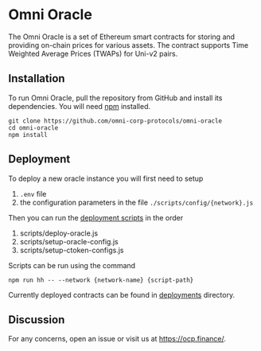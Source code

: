 Omni Oracle
=================

The Omni Oracle is a set of Ethereum smart contracts for storing and providing on-chain prices for various assets. The contract supports Time Weighted Average Prices (TWAPs) for Uni-v2 pairs.


Installation
------------
To run Omni Oracle, pull the repository from GitHub and install its dependencies. You will need [npm](https://docs.npmjs.com/cli/install) installed.

    git clone https://github.com/omni-corp-protocols/omni-oracle
    cd omni-oracle
    npm install

Deployment
------------
To deploy a new oracle instance you will first need to setup 
1. `.env` file
2. the configuration parameters in the file `./scripts/config/{network}.js` 

Then you can run the [deployment scripts](scripts) in the order

1. scripts/deploy-oracle.js
2. scripts/setup-oracle-config.js
3. scripts/setup-ctoken-configs.js

Scripts can be run using the command

    npm run hh -- --network {network-name} {script-path}

Currently deployed contracts can be found in [deployments](deployments/) directory.

Discussion
----------

For any concerns, open an issue or visit us at https://ocp.finance/.